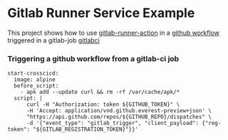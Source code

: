 # Gitlab Runner Service Example
This project shows how to use [gitlab-runner-action](https://github.com/edersonbrilhante/gitlab-runner-action) in a [github workflow](https://github.com/edersonbrilhante/gitlab-runner-service-example/blob/main/.github/workflows/gitlab-runner.yaml) triggered in a gitlab-job [gitlabci](https://gitlab.com/edersonbrilhante/gitlab-runner-service-example/-/blob/main/.gitlab-ci.yml#L14)


### Triggering a github workflow from a gitlab-ci job
```
start-crosscicd:
  image: alpine
  before_script:
    - apk add --update curl && rm -rf /var/cache/apk/*
  script: |
      curl -H "Authorization: token ${GITHUB_TOKEN}" \
      -H 'Accept: application/vnd.github.everest-preview+json' \
      "https://api.github.com/repos/${GITHUB_REPO}/dispatches" \
      -d '{"event_type": "gitlab_trigger", "client_payload": {"reg-token": "${GITLAB_REGISTRATION_TOKEN}"}}'
```
